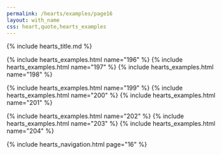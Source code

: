 ```yaml
---
permalink: /hearts/examples/page16
layout: with_name
css: heart,quote,hearts_examples
---
```


{% include hearts_title.md %}

{% include hearts_examples.html name="196" %}
{% include hearts_examples.html name="197" %}
{% include hearts_examples.html name="198" %}

{% include hearts_examples.html name="199" %}
{% include hearts_examples.html name="200" %}
{% include hearts_examples.html name="201" %}

{% include hearts_examples.html name="202" %}
{% include hearts_examples.html name="203" %}
{% include hearts_examples.html name="204" %}

{% include hearts_navigation.html page="16" %}
